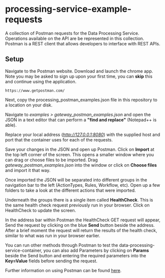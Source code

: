 # processing-service-example-requests

A collection of Postman requests for the Data Processing Service. Operations available on the API are be represented in this collection. Postman is a REST client that allows developers to interface with REST APIs.

## Setup

Navigate to the Postman website. Download and launch the chrome app. Note you may be asked to sign up upon your first time, you can **skip** this and continue using the application.

`https://www.getpostman.com/`

Next, copy the processing_postman_examples.json file in this repository to a location on your disk.

Navigate to *examples > gateway_postman_examples.json* and open the JSON in a text editor that can perform a **"find and replace"** (Notepad++ is able).

Replace your local address (*http://127.0.0.1:8080*) with the supplied host and port that the container uses for each of the requests.


Save your changes in the JSON and open up Postman. Click on **Import**
at the top left corner of the screen. This opens a smaller window where you can drag or choose files to be imported. Drag *gateway_postman_examples.json* into the window or click on **Choose files** and import it that way.


Once imported the JSON will be separated into different groups in the navigation bar to the left (ActionTypes, Rules, Workflow, etc). Open up a few folders to take a look at the different actions that were imported.

Underneath the groups there is a single item called **HealthCheck**. This is the same health check request previously run in your browser. Click on HealthCheck to update the screen.

In the address bar within Postman the HealthCheck GET request will appear, Send the request by clicking on the blue **Send** button beside the address. After a brief moment the request will return the results of the health check, similar to what was run in your browser earlier.

You can run other methods through Postman to test the data-processing-service-container, you can also add Parameters by clicking on **Params** beside the Send button and entering the required parameters into the **Key=Value** fields before sending the request.

Further information on using Postman can be found [here](https://www.getpostman.com/docs/).